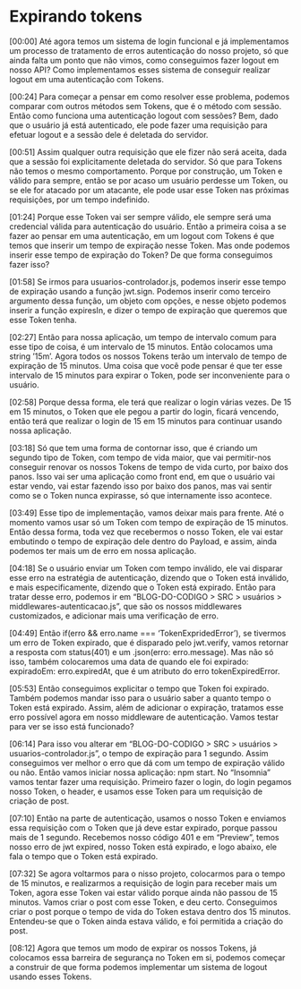# Expirando tokens

[00:00] Até agora temos um sistema de login funcional e já implementamos um processo de tratamento de erros autenticação do nosso projeto, só que ainda falta um ponto que não vimos, como conseguimos fazer logout em nosso API? Como implementamos esses sistema de conseguir realizar logout em uma autenticação com Tokens.

[00:24] Para começar a pensar em como resolver esse problema, podemos comparar com outros métodos sem Tokens, que é o método com sessão. Então como funciona uma autenticação logout com sessões? Bem, dado que o usuário já está autenticado, ele pode fazer uma requisição para efetuar logout e a sessão dele é deletada do servidor.

[00:51] Assim qualquer outra requisição que ele fizer não será aceita, dada que a sessão foi explicitamente deletada do servidor. Só que para Tokens não temos o mesmo comportamento. Porque por construção, um Token e válido para sempre, então se por acaso um usuário perdesse um Token, ou se ele for atacado por um atacante, ele pode usar esse Token nas próximas requisições, por um tempo indefinido.

[01:24] Porque esse Token vai ser sempre válido, ele sempre será uma credencial válida para autenticação do usuário. Então a primeira coisa a se fazer ao pensar em uma autenticação, em um logout com Tokens é que temos que inserir um tempo de expiração nesse Token. Mas onde podemos inserir esse tempo de expiração do Token? De que forma conseguimos fazer isso?

[01:58] Se irmos para usuarios-controlador.js, podemos inserir esse tempo de expiração usando a função jwt.sign. Podemos inserir como terceiro argumento dessa função, um objeto com opções, e nesse objeto podemos inserir a função expiresIn, e dizer o tempo de expiração que queremos que esse Token tenha.

[02:27] Então para nossa aplicação, um tempo de intervalo comum para esse tipo de coisa, é um intervalo de 15 minutos. Então colocamos uma string ’15m’. Agora todos os nossos Tokens terão um intervalo de tempo de expiração de 15 minutos. Uma coisa que você pode pensar é que ter esse intervalo de 15 minutos para expirar o Token, pode ser inconveniente para o usuário.

[02:58] Porque dessa forma, ele terá que realizar o login várias vezes. De 15 em 15 minutos, o Token que ele pegou a partir do login, ficará vencendo, então terá que realizar o login de 15 em 15 minutos para continuar usando nossa aplicação.

[03:18] Só que tem uma forma de contornar isso, que é criando um segundo tipo de Token, com tempo de vida maior, que vai permitir-nos conseguir renovar os nossos Tokens de tempo de vida curto, por baixo dos panos. Isso vai ser uma aplicação como front end, em que o usuário vai estar vendo, vai estar fazendo isso por baixo dos panos, mas vai sentir como se o Token nunca expirasse, só que internamente isso acontece.

[03:49] Esse tipo de implementação, vamos deixar mais para frente. Até o momento vamos usar só um Token com tempo de expiração de 15 minutos. Então dessa forma, toda vez que recebermos o nosso Token, ele vai estar embutindo o tempo de expiração dele dentro do Payload, e assim, ainda podemos ter mais um de erro em nossa aplicação.

[04:18] Se o usuário enviar um Token com tempo inválido, ele vai disparar esse erro na estratégia de autenticação, dizendo que o Token está inválido, e mais especificamente, dizendo que o Token está expirado. Então para tratar desse erro, podemos ir em “BLOG-DO-CODIGO > SRC > usuários > middlewares-autenticacao.js”, que são os nossos middlewares customizados, e adicionar mais uma verificação de erro.

[04:49] Então if(erro && erro.name === ‘TokenExpridedError’), se tivermos um erro de Token expirado, que é disparado pelo jwt.verify, vamos retornar a resposta com status(401) e um .json(erro: erro.message). Mas não só isso, também colocaremos uma data de quando ele foi expirado: expiradoEm: erro.expiredAt, que é um atributo do erro tokenExpiredError.

[05:53] Então conseguimos explicitar o tempo que Token foi expirado. Também podemos mandar isso para o usuário saber a quanto tempo o Token está expirado. Assim, além de adicionar o expiração, tratamos esse erro possível agora em nosso middleware de autenticação. Vamos testar para ver se isso está funcionado?

[06:14] Para isso vou alterar em “BLOG-DO-CODIGO > SRC > usuários > usuarios-controlador.js”, o tempo de expiração para 1 segundo. Assim conseguimos ver melhor o erro que dá com um tempo de expiração válido ou não. Então vamos iniciar nossa aplicação: npm start. No “Insomnia” vamos tentar fazer uma requisição. Primeiro fazer o login, do login pegamos nosso Token, o header, e usamos esse Token para um requisição de criação de post.

[07:10] Então na parte de autenticação, usamos o nosso Token e enviamos essa requisição com o Token que já deve estar expirado, porque passou mais de 1 segundo. Recebemos nosso código 401 e em “Preview”, temos nosso erro de jwt expired, nosso Token está expirado, e logo abaixo, ele fala o tempo que o Token está expirado.

[07:32] Se agora voltarmos para o nisso projeto, colocarmos para o tempo de 15 minutos, e realizarmos a requisição de login para receber mais um Token, agora esse Token vai estar válido porque ainda não passou de 15 minutos. Vamos criar o post com esse Token, e deu certo. Conseguimos criar o post porque o tempo de vida do Token estava dentro dos 15 minutos. Entendeu-se que o Token ainda estava válido, e foi permitida a criação do post.

[08:12] Agora que temos um modo de expirar os nossos Tokens, já colocamos essa barreira de segurança no Token em si, podemos começar a construir de que forma podemos implementar um sistema de logout usando esses Tokens.